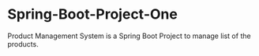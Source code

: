 # Spring-Boot-Project-One
Product Management System is a Spring Boot Project to manage list  of the products.
